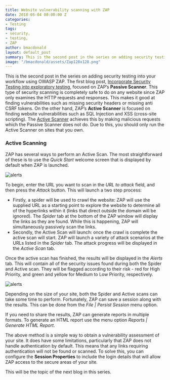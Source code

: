 ```yaml
---
title: Website vulnerability scanning with ZAP
date: 2018-05-04 00:00:00 Z
categories:
- Testing
tags:
- security,
- testing,
- ZAP
author: bmacdonald
layout: default_post
summary: This is the second post in the series on adding security testing into your workflow - how to actively scan a website for security vulnerabilities using OWASP ZAP
image: "/bmacdonald/assets/Zap128x128.png"
---
```


This is the second post in the series on adding security testing into your workflow using OWASP ZAP.
The first blog post, [Incorporate Security Testing into exploratory testing](http://blog.scottlogic.com/2018/02/27/incorporate-security-testing-into-exploratory-testing.html), focused on ZAP’s **Passive Scanner**. This type of security scanning is completely safe to do on any website since ZAP only examines the HTTP requests and responses. This makes it good at finding vulnerabilities such as missing security headers or missing anti CSRF tokens. On the other hand, ZAP’s **Active Scanner** is focused on finding website vulnerabilities such as SQL Injection and XSS (cross-site scripting). The [Active Scanner](https://github.com/zaproxy/zap-core-help/wiki/HelpStartConceptsAscan) achieves this by making malicious requests which the Passive Scanner does not do. Due to this, you should only run the Active Scanner on sites that you own.

### Active Scanning
ZAP has several ways to perform an Active Scan. The most straightforward of these is to use the _Quick Start_ welcome screen that is displayed by default when ZAP is launched.


![alerts]({{site.baseurl}}/bmacdonald/assets/zap-2-2.png "Quick Start welcome screen")

To begin, enter the URL you want to scan in the _URL to attack_ field, and then press the _Attack_ button. This will launch a two step process:

- Firstly,  a spider will be used to crawl the website: ZAP will use the supplied URL as a starting point to explore the website to determine all of the hyperlinks within it (links that direct outside the domain will be ignored). The _Spider_ tab at the bottom of the ZAP window will display the links as they are found. While this is happening, ZAP will simultaneously passively scan the links.
- Secondly, the Active Scan will launch: once the crawl is complete the active scan will start. ZAP will launch a variety of attack scenarios at the URLs listed in the _Spider_ tab. The attack progress will be displayed in the _Active Scan_ tab. 

Once the active scan has finished, the results will be displayed in the _Alerts_ tab. This will contain all of the security issues found during both the Spider and Active scan. They will be flagged according to their risk - red for High Priority, and green and yellow for Medium to Low Priority, respectively.

![alerts]({{site.baseurl}}/bmacdonald/assets/zap-2-1.png "Alerts tab") 

Depending on the size of your site, both the Spider and Active scans can take some time to perform. Fortunately, ZAP can save a session along with the results. This can be done from the _File \| Persist Session_ menu option.

If you need to share the results, ZAP can generate reports in multiple formats. To generate an HTML report use the menu option _Reports \| Generate HTML Report_.

The above method is a simple way to obtain a vulnerability assessment of your site. It does have some limitations, particularly that ZAP does not handle authentication by default. This means that any links requiring authentication will not be found or scanned.
To solve this, you can configure the **Session Properties** to include the login details that will allow ZAP access to the secure areas of your site.

This will be the topic of the next blog in this series.







